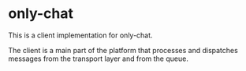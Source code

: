 # only-chat
This is a client implementation for only-chat.

The client is a main part of the platform that processes and dispatches messages from the transport layer and from the queue.